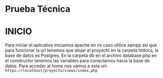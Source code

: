 # Prueba Técnica

# INICIO
Para iniciar el aplicativo iniciamos apache en mi caso utilice xampp asi que para funcionar la url tenemos que alojar el proyecto en la carpeta htdocs, la base de datos es Postgres.
En la carpeta db en el archivo database.php en el constructor tenemos las variables para conectarnos hacia la base de datos.
Para acceder al home nos vamos a esta url:
`https://localhost/proyecto/views/index.php`
